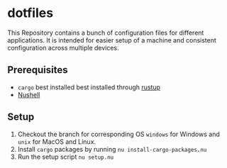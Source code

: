 # dotfiles
This Repository contains a bunch of configuration files for different applications. It is intended for easier setup of a machine and consistent configuration across multiple devices.

## Prerequisites
- `cargo` best installed best installed through [rustup](https://rustup.rs/)
- [Nushell](https://github.com/nushell/nushell/)

## Setup
1. Checkout the branch for corresponding OS `windows` for Windows and `unix` for MacOS and Linux.
2. Install `cargo` packages by running `nu install-cargo-packages.nu`
3. Run the setup script `nu setup.nu`
